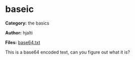 # baseic
**Category:** the basics

**Author:** hjalti

**Files:** [base64.txt](./base64.txt)

This is a base64 encoded text, can you figure out what it is?
